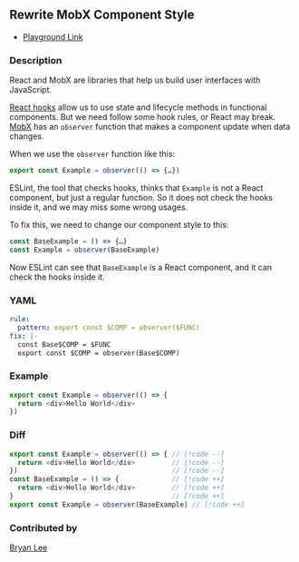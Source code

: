 <!-- Remove Badge if it does not have fix-->
## Rewrite MobX Component Style <Badge type="tip" text="Has Fix" />

* [Playground Link](/playground.html#eyJtb2RlIjoiQ29uZmlnIiwibGFuZyI6ImphdmFzY3JpcHQiLCJxdWVyeSI6ImNvbnNvbGUubG9nKCRNQVRDSCkiLCJyZXdyaXRlIjoibG9nZ2VyLmxvZygkTUFUQ0gpIiwiY29uZmlnIjoicnVsZTpcbiAgcGF0dGVybjogZXhwb3J0IGNvbnN0ICRDT01QID0gb2JzZXJ2ZXIoJEZVTkMpXG5maXg6IHwtXG4gIGNvbnN0IEJhc2UkQ09NUCA9ICRGVU5DXG4gIGV4cG9ydCBjb25zdCAkQ09NUCA9IG9ic2VydmVyKEJhc2UkQ09NUCkiLCJzb3VyY2UiOiJleHBvcnQgY29uc3QgRXhhbXBsZSA9IG9ic2VydmVyKCgpID0+IHtcbiAgcmV0dXJuIDxkaXY+SGVsbG8gV29ybGQ8L2Rpdj5cbn0pIn0=)

### Description

React and MobX are libraries that help us build user interfaces with JavaScript.

[React hooks](https://react.dev/reference/react) allow us to use state and lifecycle methods in functional components. But we need follow some hook rules, or React may break. [MobX](https://mobx.js.org/react-integration.html) has an `observer` function that makes a component update when data changes.

When we use the `observer` function like this:

```JavaScript
export const Example = observer(() => {…})
```

ESLint, the tool that checks hooks, thinks that `Example` is not a React component, but just a regular function. So it does not check the hooks inside it, and we may miss some wrong usages.

To fix this, we need to change our component style to this:

```JavaScript
const BaseExample = () => {…}
const Example = observer(BaseExample)
```

Now ESLint can see that `BaseExample` is a React component, and it can check the hooks inside it.

<!-- Use YAML in the example. Delete this section if use pattern. -->
### YAML
```yaml
rule:
  pattern: export const $COMP = observer($FUNC)
fix: |-
  const Base$COMP = $FUNC
  export const $COMP = observer(Base$COMP)
```

### Example

<!-- highlight matched code in curly-brace {lineNum} -->
```js {1-3}
export const Example = observer(() => {
  return <div>Hello World</div>
})
```

### Diff
<!-- use // [!code --] and // [!code ++] to annotate diff -->
```js
export const Example = observer(() => { // [!code --]
  return <div>Hello World</div>         // [!code --]
})                                      // [!code --]
const BaseExample = () => {             // [!code ++]
  return <div>Hello World</div>         // [!code ++]
}                                       // [!code ++]
export const Example = observer(BaseExample) // [!code ++]
```

### Contributed by
[Bryan Lee](https://twitter.com/meetliby/status/1698601672568901723)

